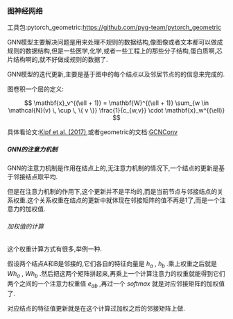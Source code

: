 ### 图神经网络

工具包:pytorch_geometric:https://github.com/pyg-team/pytorch_geometric

GNN模型主要解决问题是用来处理不规则的数据结构,像图像或者文本都可以做成规则的数据结构,但是一些医学,化学,或者一些工程上的那些分子结构,蛋白质啊,芯片结构啊的,就不好做成规则的数据了.

GNN模型的迭代更新,主要是基于图中的每个结点以及邻居节点的的信息来完成的.

图卷积一个层的定义:

$$
\mathbf{x}_v^{(\ell + 1)} = \mathbf{W}^{(\ell + 1)} \sum_{w \in \mathcal{N}(v) \, \cup \, \{ v \}} \frac{1}{c_{w,v}}
\cdot \mathbf{x}_w^{(\ell)}
$$

具体看论文:[Kipf et al. (2017)](https://arxiv.org/abs/1609.02907),或者geometric的文档:[GCNConv](https://pytorch-geometric.readthedocs.io/en/latest/modules/nn.html#torch_geometric.nn.conv.GCNConv)

##### GNN的注意力机制

GNN的注意力机制是作用在结点上的,无注意力机制的情况下,一个结点的更新是基于邻接结点取平均.

但是在注意力机制的作用下,这个更新并不是平均的,而是当前节点与邻接结点的关系权重.这个关系权重在结点的更新中就体现在邻接矩阵的值不再是1了,而是一个注意力的加权值.

###### 加权值的计算

这个权重计算方式有很多,举例一种.

假设两个结点A和B是邻接的,它们各自的特征向量是 $h_a$ , $h_b$ .乘上权重之后就是 $Wh_a$ , $Wh_b$ .然后把这两个矩阵拼起来,再乘上一个计算注意力的权重就能得到它们两个之间的一个注意力权重值 $e_{ab}$ ,再过一个 $softmax$ 就是对应邻接矩阵的加权值了.

对应结点的特征值更新就是在这个计算过加权之后的邻接矩阵上做.

